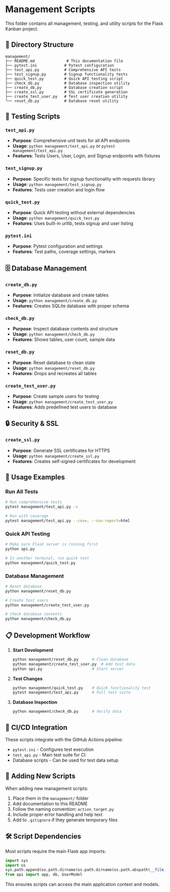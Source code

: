# Management Scripts

This folder contains all management, testing, and utility scripts for the Flask Kanban project.

## 📁 Directory Structure

```
management/
├── README.md              # This documentation file
├── pytest.ini            # Pytest configuration
├── test_api.py           # Comprehensive API tests
├── test_signup.py        # Signup functionality tests
├── quick_test.py         # Quick API testing script
├── check_db.py           # Database inspection utility
├── create_db.py          # Database creation script
├── create_ssl.py         # SSL certificate generation
├── create_test_user.py   # Test user creation utility
└── reset_db.py           # Database reset utility
```

## 🧪 Testing Scripts

### `test_api.py`
- **Purpose**: Comprehensive unit tests for all API endpoints
- **Usage**: `python management/test_api.py` or `pytest management/test_api.py`
- **Features**: Tests Users, User, Login, and Signup endpoints with fixtures

### `test_signup.py`
- **Purpose**: Specific tests for signup functionality with requests library
- **Usage**: `python management/test_signup.py`
- **Features**: Tests user creation and login flow

### `quick_test.py`
- **Purpose**: Quick API testing without external dependencies
- **Usage**: `python management/quick_test.py`
- **Features**: Uses built-in urllib, tests signup and user listing

### `pytest.ini`
- **Purpose**: Pytest configuration and settings
- **Features**: Test paths, coverage settings, markers

## 🗄️ Database Management

### `create_db.py`
- **Purpose**: Initialize database and create tables
- **Usage**: `python management/create_db.py`
- **Features**: Creates SQLite database with proper schema

### `check_db.py`
- **Purpose**: Inspect database contents and structure
- **Usage**: `python management/check_db.py`
- **Features**: Shows tables, user count, sample data

### `reset_db.py`
- **Purpose**: Reset database to clean state
- **Usage**: `python management/reset_db.py`
- **Features**: Drops and recreates all tables

### `create_test_user.py`
- **Purpose**: Create sample users for testing
- **Usage**: `python management/create_test_user.py`
- **Features**: Adds predefined test users to database

## 🔒 Security & SSL

### `create_ssl.py`
- **Purpose**: Generate SSL certificates for HTTPS
- **Usage**: `python management/create_ssl.py`
- **Features**: Creates self-signed certificates for development

## 🚀 Usage Examples

### Run All Tests
```bash
# Run comprehensive tests
pytest management/test_api.py -v

# Run with coverage
pytest management/test_api.py --cov=. --cov-report=html
```

### Quick API Testing
```bash
# Make sure Flask server is running first
python api.py

# In another terminal, run quick test
python management/quick_test.py
```

### Database Management
```bash
# Reset database
python management/reset_db.py

# Create test users
python management/create_test_user.py

# Check database contents
python management/check_db.py
```

## 📋 Development Workflow

1. **Start Development**
   ```bash
   python management/reset_db.py      # Clean database
   python management/create_test_user.py  # Add test data
   python api.py                      # Start server
   ```

2. **Test Changes**
   ```bash
   python management/quick_test.py    # Quick functionality test
   pytest management/test_api.py      # Full test suite
   ```

3. **Database Inspection**
   ```bash
   python management/check_db.py      # Verify data
   ```

## 🔄 CI/CD Integration

These scripts integrate with the GitHub Actions pipeline:

- `pytest.ini` - Configures test execution
- `test_api.py` - Main test suite for CI
- Database scripts - Can be used for test data setup

## 📝 Adding New Scripts

When adding new management scripts:

1. Place them in the `management/` folder
2. Add documentation to this README
3. Follow the naming convention: `action_target.py`
4. Include proper error handling and help text
5. Add to `.gitignore` if they generate temporary files

## 🛠️ Script Dependencies

Most scripts require the main Flask app imports:
```python
import sys
import os
sys.path.append(os.path.dirname(os.path.dirname(os.path.abspath(__file__))))
from api import app, db, UserModel
```

This ensures scripts can access the main application context and models.